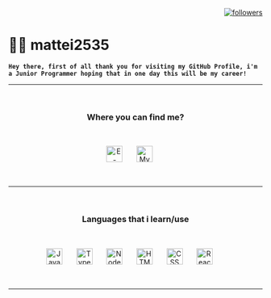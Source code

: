 <p align="right">
    <a href="https://github.com/mattei2535?tab=followers"><img alt="followers" title="Follow me on Github" src="https://custom-icon-badges.demolab.com/github/followers/mattei2535?color=ce2323&labelColor=8a1f1f&style=for-the-badge&logo=person-add&label=Follow&logoColor=white"/></a>
</p>

# 👨‍💻 mattei2535

**`Hey there, first of all thank you for visiting my GitHub Profile, i'm a Junior Programmer hoping that in one day this will be my career!`**

---

<br>

<h3 align="center">
  Where you can find me?
</h3>

<br>

<p align="center">
  <a href="mailto:matei2535@gmail.com"><img width="32px" alt="E-mail" title="E-mail me" src="https://i.imgur.com/z4LMBBG.png"/></a>
  &#8287;&#8287;&#8287;&#8287;&#8287;
  <a href="https://discord.com/users/402503629963001857/" alt="My Discord Profile"><img width="32px" title="My Discord Profile" src="https://i.imgur.com/Z974ANd.png"/></a>
  &#8287;&#8287;&#8287;&#8287;&#8287;
</p>

<br>

---
<br>

<h3 align="center">
  Languages that i learn/use
</h3>

<br>
<p align="center">

<img alt="JavaScript" title="JavaScript" width="32px" src="https://cdn.jsdelivr.net/gh/devicons/devicon/icons/javascript/javascript-plain.svg" />
      &#8287;&#8287;&#8287;&#8287;&#8287;    
<img alt="TypeScript" title="TypeScript" width="32px" src="https://cdn.jsdelivr.net/gh/devicons/devicon/icons/typescript/typescript-plain.svg" />
      &#8287;&#8287;&#8287;&#8287;&#8287;
<img alt="NodeJS" title="NodeJS" width="32px" src="https://cdn.jsdelivr.net/gh/devicons/devicon/icons/nodejs/nodejs-original.svg" />
      &#8287;&#8287;&#8287;&#8287;&#8287;    
<img alt="HTML" title="HTML" width="32px" src="https://cdn.jsdelivr.net/gh/devicons/devicon/icons/html5/html5-plain.svg" />
      &#8287;&#8287;&#8287;&#8287;&#8287;
<img alt="CSS" title="CSS" width="32px" src="https://cdn.jsdelivr.net/gh/devicons/devicon/icons/css3/css3-plain.svg" />
      &#8287;&#8287;&#8287;&#8287;&#8287;
<img alt="React" title="React" width="32px" src="https://cdn.jsdelivr.net/gh/devicons/devicon/icons/react/react-original.svg" />
      &#8287;&#8287;&#8287;&#8287;&#8287;
</p>

<br>

---

